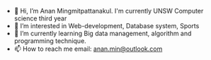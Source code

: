 - 👋 Hi, I’m Anan Mingmitpattanakul. I'm currently UNSW Computer science third year 
- 👀 I’m interested in Web-development, Database system, Sports 
- 🌱 I’m currently learning Big data management, algorithm and programming technique. 
- 📫 How to reach me email: anan.min@outlook.com 

